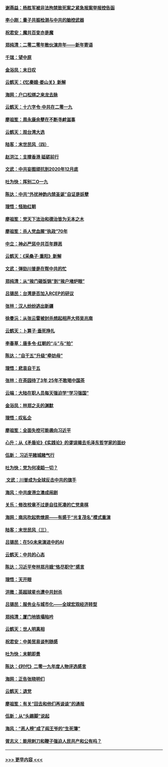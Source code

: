 #### [谢燕益：杨胜军被非法拘禁致死案之紧急报案举报控告函](../pages/nsc993/n11756134.md?t=01011001) 
#### [李小刚：量子共振检测与中共的脑控武器](../pages/nsc993/n11754518.md?t=01011001) 
#### [祝君安：魔共百变亦是魔](../pages/nsc993/n11754469.md?t=01011001) 
#### [郑纯清：二零二零年散伙演弃年——新年寄语](../pages/nsc993/n11754195.md?t=01011001) 
#### [千瑞：望中原](../pages/nsc993/n11754159.md?t=01011001) 
#### [金浴凤：末日叹](../pages/nsc993/n11752359.md?t=01011001) 
#### [云鹤天：《忆秦娥‧娄山关》新解](../pages/nsc993/n11752348.md?t=01011001) 
#### [海网：户口松绑之来龙去脉](../pages/nsc993/n11752328.md?t=01011001) 
#### [云鹤天：十六字令‧中共在二零一九](../pages/nsc993/n11752305.md?t=01011001) 
#### [廖祖笙：周永康余孽在不断寻衅滋事](../pages/nsc993/n11751013.md?t=01011001) 
#### [云鹤天：观台湾大选](../pages/nsc993/n11751007.md?t=01011001) 
#### [陆客：末世民风（四）](../pages/nsc993/n11749203.md?t=01011001) 
#### [赵洪江：支撑香港 砥砺前行](../pages/nsc993/n11748482.md?t=01011001) 
#### [文武：中共妄图顽抗到2020年12月底](../pages/nsc993/n11748446.md?t=01011001) 
#### [吐为快：挥别二O一九](../pages/nsc993/n11748411.md?t=01011001) 
#### [陈达：中共“外扰神韵内禁圣诞”自证是妖孽](../pages/nsc993/n11748226.md?t=01011001) 
#### [理悟：怪胎红朝](../pages/nsc993/n11748206.md?t=01011001) 
#### [廖祖笙：党天下法治和德治皆为无本之木](../pages/nsc993/n11748135.md?t=01011001) 
#### [廖祖笙：杀人党血腥“执政”70年](../pages/nsc993/n11745144.md?t=01011001) 
#### [中立：神必严惩中共百年罪恶](../pages/nsc993/n11744970.md?t=01011001) 
#### [云鹤天：《采桑子‧重阳》新解](../pages/nsc993/n11744948.md?t=01011001) 
#### [文武：弹劾川普是在帮中共的忙](../pages/nsc993/n11744758.md?t=01011001) 
#### [郑纯清：从“挨门砸饭锅”到“挨户堵炉眼”](../pages/nsc993/n11744745.md?t=01011001) 
#### [吕锡民：台湾是否加入RCEP的研议](../pages/nsc993/n11744701.md?t=01011001) 
#### [张林：汉人纷纷逃出新疆](../pages/nsc993/n11743530.md?t=01011001) 
#### [徐曼沅：从张云雷被封杀想起相声大师吴兆南](../pages/nsc993/n11741816.md?t=01011001) 
#### [云鹤天：卜算子‧垂死挣扎](../pages/nsc993/n11739956.md?t=01011001) 
#### [李春草：唐多令‧红朝的“斗”与“拍”](../pages/nsc993/n11739830.md?t=01011001) 
#### [陈达：“自干五”升级“牵妨母”](../pages/nsc993/n11739724.md?t=01011001) 
#### [理悟：悲哀自干五](../pages/nsc993/n11739547.md?t=01011001) 
#### [张林：在茶园待了3年 25年不敢喝中国茶](../pages/nsc993/n11739240.md?t=01011001) 
#### [云端：大陆在职人员每天强迫学“学习强国”](../pages/nsc993/n11738735.md?t=01011001) 
#### [金浴凤：林郑之夫的渊默](../pages/nsc993/n11737735.md?t=01011001) 
#### [理悟：叹私企](../pages/nsc993/n11737715.md?t=01011001) 
#### [廖祖笙：全面失控可能袭向习近平](../pages/nsc993/n11737704.md?t=01011001) 
#### [心升：从《矛盾论》《实践论》的谬误揭去毛泽东哲学家的面纱](../pages/nsc993/n11736962.md?t=01011001) 
#### [伍新： 习近平赌城赌气行](../pages/nsc993/n11736929.md?t=01011001) 
#### [吐为快：党为何凌蹈一切？](../pages/nsc993/n11736915.md?t=01011001) 
#### [ 文武：川普成为全球反击中共的旗手](../pages/nsc993/n11736882.md?t=01011001) 
#### [海风：中共废港立澳成闹剧](../pages/nsc993/n11735857.md?t=01011001) 
#### [关乐：修改校章不过是自往死凑的亡党臭棋](../pages/nsc993/n11735097.md?t=01011001) 
#### [海网：南风吹起势燎原——有感于“光复茂名”模式重演](../pages/nsc993/n11732308.md?t=01011001) 
#### [陆客：末世民风（三）](../pages/nsc993/n11732211.md?t=01011001) 
#### [吕锡民：在5G未来演进中的AI](../pages/nsc993/n11730010.md?t=01011001) 
#### [云鹤天：中共的心态](../pages/nsc993/n11729906.md?t=01011001) 
#### [陈达：习近平夸林郑月娥“恪尽职守”感言](../pages/nsc993/n11729881.md?t=01011001) 
#### [理悟：天开眼](../pages/nsc993/n11729699.md?t=01011001) 
#### [洪微：英超球星也遭中共封杀](../pages/nsc993/n11727243.md?t=01011001) 
#### [吕锡民：服务业与城市化——全球宏观经济转型](../pages/nsc993/n11725845.md?t=01011001) 
#### [郑纯清：厦门地铁塌陷吟](../pages/nsc993/n11725813.md?t=01011001) 
#### [云鹤天：世人明真相](../pages/nsc993/n11725621.md?t=01011001) 
#### [祝君安：中美贸易谈判随感](../pages/nsc993/n11725609.md?t=01011001) 
#### [吐为快：末朝即景](../pages/nsc993/n11723365.md?t=01011001) 
#### [陈达：《时代》二零一九年度人物评选感言](../pages/nsc993/n11723337.md?t=01011001) 
#### [海网：正告张晓明们](../pages/nsc993/n11723228.md?t=01011001) 
#### [云鹤天：退党](../pages/nsc993/n11723056.md?t=01011001) 
#### [廖祖笙：有关“回去和他们再谈谈”的通报](../pages/nsc993/n11722442.md?t=01011001) 
#### [伍新：从“头踢脚”说起](../pages/nsc993/n11722429.md?t=01011001) 
#### [海风：“恶人榜”成了阎王爷的“生死簿”](../pages/nsc993/n11722272.md?t=01011001) 
#### [胥志义：能用剌刀和鞭子强迫人民共产和公有吗？](../pages/nsc993/n11720569.md?t=01011001) 

----
#### [ >>> 更早内容 <<< ](../indexes/nsc993-earlier.md)
